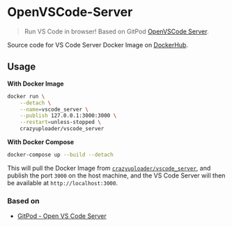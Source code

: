 # OpenVSCode-Server

> Run VS Code in browser! Based on GitPod [OpenVSCode Server](https://github.com/gitpod-io/openvscode-server).

Source code for VS Code Server Docker Image on [DockerHub](https://hub.docker.com/repository/docker/crazyuploader/vscode_server).

## Usage

**With Docker Image**

```bash
docker run \
    --detach \
    --name=vscode_server \
    --publish 127.0.0.1:3000:3000 \
    --restart=unless-stopped \
    crazyuploader/vscode_server
```

**With Docker Compose**

```bash
docker-compose up --build --detach
```

This will pull the Docker Image from [`crazyuploader/vscode_server`](https://hub.docker.com/repository/docker/crazyuploader/vscode_server), and publish the port `3000` on the host machine, and the VS Code Server will then be available at `http://localhost:3000`.

### Based on

- [GitPod - Open VS Code Server](https://github.com/gitpod-io/openvscode-server)
